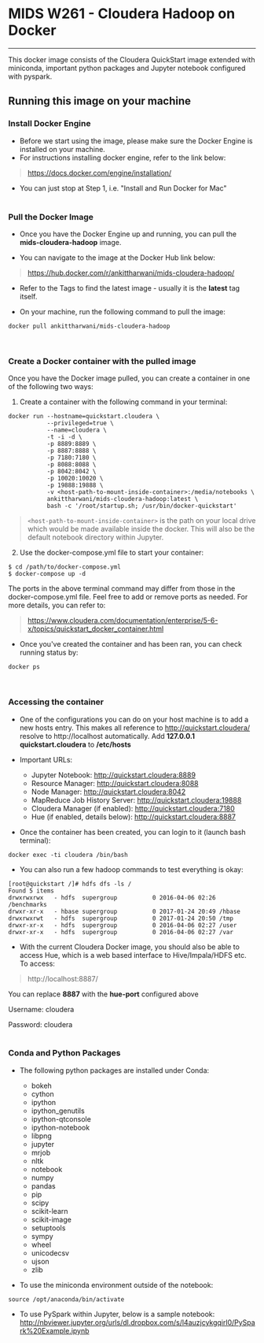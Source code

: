 # MIDS W261 - Cloudera Hadoop on Docker

---
This docker image consists of the Cloudera QuickStart image extended with miniconda, important python packages and Jupyter notebook configured with pyspark.

## Running this image on your machine

### Install Docker Engine
* Before we start using the image, please make sure the Docker Engine is installed on your machine.
* For instructions installing docker engine, refer to the link below:
> https://docs.docker.com/engine/installation/

* You can just stop at Step 1, i.e. "Install and Run Docker for Mac"
<br /><br />

### Pull the Docker Image
* Once you have the Docker Engine up and running, you can pull the **mids-cloudera-hadoop** image.

* You can navigate to the image at the Docker Hub link below:
> https://hub.docker.com/r/ankittharwani/mids-cloudera-hadoop/

* Refer to the Tags to find the latest image - usually it is the **latest** tag itself.

* On your machine, run the following command to pull the image:
```
docker pull ankittharwani/mids-cloudera-hadoop
```
<br />

### Create a Docker container with the pulled image
Once you have the Docker image pulled, you can create a container in one of the following two ways:

1. Create a container with the following command in your terminal:

```
docker run --hostname=quickstart.cloudera \
           --privileged=true \
           --name=cloudera \
           -t -i -d \
           -p 8889:8889 \
           -p 8887:8888 \
           -p 7180:7180 \
           -p 8088:8088 \
           -p 8042:8042 \
           -p 10020:10020 \
           -p 19888:19888 \
           -v <host-path-to-mount-inside-container>:/media/notebooks \
           ankittharwani/mids-cloudera-hadoop:latest \
           bash -c '/root/startup.sh; /usr/bin/docker-quickstart'
```
> `<host-path-to-mount-inside-container>` is the path on your local drive which would be made available inside the docker. This will also be the default notebook directory within Jupyter.

2. Use the docker-compose.yml file to start your container:

```
$ cd /path/to/docker-compose.yml
$ docker-compose up -d
```

The ports in the above terminal command may differ from those in the docker-compose.yml file. Feel free to add or remove ports as needed. For more details, you can refer to:
> https://www.cloudera.com/documentation/enterprise/5-6-x/topics/quickstart_docker_container.html

* Once you've created the container and has been ran, you can check running status by:
```
docker ps
```
<br />

### Accessing the container

* One of the configurations you can do on your host machine is to add a new hosts entry. This makes all reference to http://quickstart.cloudera/ resolve to http://localhost automatically.
Add **127.0.0.1 quickstart.cloudera** to **/etc/hosts**

* Important URLs:
	* Jupyter Notebook: http://quickstart.cloudera:8889
	* Resource Manager: http://quickstart.cloudera:8088
	* Node Manager: http://quickstart.cloudera:8042
	* MapReduce Job History Server: http://quickstart.cloudera:19888
	* Cloudera Manager (if enabled): http://quickstart.cloudera:7180
	* Hue (if enabled, details below): http://quickstart.cloudera:8887

* Once the container has been created, you can login to it (launch bash terminal):
```
docker exec -ti cloudera /bin/bash
```

* You can also run a few hadoop commands to test everything is okay:
```
[root@quickstart /]# hdfs dfs -ls /
Found 5 items
drwxrwxrwx   - hdfs  supergroup          0 2016-04-06 02:26 /benchmarks
drwxr-xr-x   - hbase supergroup          0 2017-01-24 20:49 /hbase
drwxrwxrwt   - hdfs  supergroup          0 2017-01-24 20:50 /tmp
drwxr-xr-x   - hdfs  supergroup          0 2016-04-06 02:27 /user
drwxr-xr-x   - hdfs  supergroup          0 2016-04-06 02:27 /var
```

* With the current Cloudera Docker image, you should also be able to access Hue, which is a web based interface to Hive/Impala/HDFS etc. To access:

> http://localhost:8887/

You can replace **8887** with the **hue-port** configured above

Username: cloudera

Password: cloudera
<br /><br />

### Conda and Python Packages

* The following python packages are installed under Conda:
	* bokeh
	* cython
	* ipython
	* ipython_genutils
	* ipython-qtconsole
	* ipython-notebook
	* libpng
	* jupyter
	* mrjob
	* nltk
	* notebook
	* numpy
	* pandas
	* pip
	* scipy
	* scikit-learn
	* scikit-image
	* setuptools
	* sympy
	* wheel
	* unicodecsv
	* ujson
	* zlib

* To use the miniconda environment outside of the notebook:
```
source /opt/anaconda/bin/activate
```

* To use PySpark within Jupyter, below is a sample notebook:
http://nbviewer.jupyter.org/urls/dl.dropbox.com/s/l4auzjcykgqirl0/PySpark%20Example.ipynb
